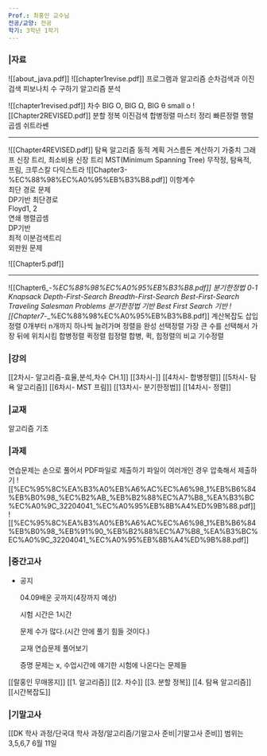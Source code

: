 ```yaml
---
Prof.: 최홍인 교수님
전공/교양: 전공
학기: 3학년 1학기
---
```

### |자료
![[about_java.pdf]]
![[chapter1revise.pdf]]
프로그램과 알고리즘
순차검색과 이진검색
피보나치 수 구하기
알고리즘 분석
  
![[chapter1revised.pdf]]
차수
BIG O, BIG Ω, BIG θ
small o
![[Chapter2REVISED.pdf]]
분할 정복
이진검색
합병정렬
마스터 정리
빠른정렬
행렬곱셈
쉬트라쎈
  
---
![[Chapter4REVISED.pdf]]
탐욕 알고리즘
동적 계획
거스름돈 계산하기
가중치 그래프
신장 트리, 최소비용 신장 트리
MST(Minimum Spanning Tree)
무작정, 탐욕적, 프림, 크루스칼
다익스트라
![[Chapter3-%EC%88%98%EC%A0%95%EB%B3%B8.pdf]]
이항계수  
최단 경로 문제  
DP기반 최단경로  
Floyd1, 2  
연쇄 행렬곱셈  
DP기반  
최적 이분검색트리  
외판원 문제  
  
![[Chapter5.pdf]]
  
---
![[Chapter6_-_%EC%88%98%EC%A0%95%EB%B3%B8.pdf]]
분기한정법
0-1 Knapsack
Depth-First-Search
Breadth-First-Search
Best-First-Search
Traveling Salesman Problems
분기한정법 기반
Best First Search 기반
![[Chapter7_-_%EC%88%98%EC%A0%95%EB%B3%B8.pdf]]
계산복잡도
삽입정렬
0개부터 n개까지 하나씩 늘려가며 정렬을 완성
선택정렬
가장 큰 수를 선택해서 가장 뒤에 위치시킴
합병정렬
퀵정렬
힙정렬
합병, 퀵, 힙정렬의 비교
기수정렬
  
  
  
  
  
  
  
  
### |강의
[[2차시- 알고리즘-효율,분석,차수 CH.1]]
[[3차시-]]
[[4차시- 합병정렬]]
[[5차시- 탐욕 알고리즘]]
[[6차시- MST 프림]]
[[13차시- 분기한정법]]
[[14차시- 정렬]]
### **|교재**
알고리즘 기초
  
### |과제
연습문제는 손으로 풀어서 PDF파일로 제출하기
파일이 여러개인 경우 압축해서 제출하기
![[%EC%95%8C%EA%B3%A0%EB%A6%AC%EC%A6%98_1%EB%B6%84%EB%B0%98_%EC%B2%AB_%EB%B2%88%EC%A7%B8_%EA%B3%BC%EC%A0%9C_32204041_%EC%A0%95%EB%8B%A4%ED%9B%88.pdf]]
![[%EC%95%8C%EA%B3%A0%EB%A6%AC%EC%A6%98_1%EB%B6%84%EB%B0%98_%EB%91%90_%EB%B2%88%EC%A7%B8_%EA%B3%BC%EC%A0%9C_32204041_%EC%A0%95%EB%8B%A4%ED%9B%88.pdf]]
### |중간고사
- 공지
    
    04.09배운 곳까지(4장까지 예상)
    
    시험 시간은 1시간
    
    문제 수가 많다.(시간 안에 풀기 힘들 것이다.)
    
    교재 연습문제 풀어보기
    
    증명 문제는 x, 수업시간에 얘기한 시험에 나온다는 문제들
    
[[랄홍인 무매몽지]]
[[1. 알고리즘]]
[[2. 차수]]
[[3. 분할 정복]]
[[4. 탐욕 알고리즘]]
[[시간복잡도]]
  
### |기말고사
[[DK 학사 과정/단국대 학사 과정/알고리즘/기말고사 준비|기말고사 준비]]
범위는 3,5,6,7
6월 11일